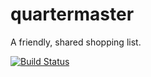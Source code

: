 quartermaster
=============

A friendly, shared shopping list.

[![Build Status](https://travis-ci.org/banterability/quartermaster.svg?branch=master)](https://travis-ci.org/banterability/quartermaster)
